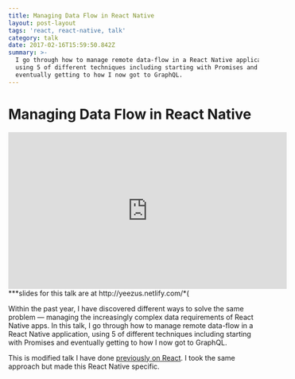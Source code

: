 ```yaml
---
title: Managing Data Flow in React Native
layout: post-layout
tags: 'react, react-native, talk'
category: talk
date: 2017-02-16T15:59:50.842Z
summary: >-
  I go through how to manage remote data-flow in a React Native application,
  using 5 of different techniques including starting with Promises and
  eventually getting to how I now got to GraphQL.
---
```


# Managing Data Flow in React Native

<iframe width="560" height="315" src="https://www.youtube.com/embed/ptm0UbvSZNY" frameborder="0" allowfullscreen></iframe>
***slides for this talk are at http://yeezus.netlify.com/*(

Within the past year, I have discovered different ways to solve the same problem — managing the increasingly complex data requirements of React Native apps. In this talk, I go through how to manage remote data-flow in a React Native application, using 5 of different techniques including starting with Promises and eventually getting to how I now got to GraphQL.

This is modified talk I have done [previously on React](/posts/2017/01/31/managing-remote-data-flow-in-react). I took the same approach but made this React Native specific.  
